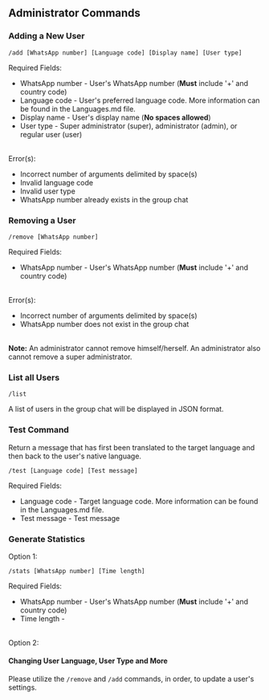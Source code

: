 ## Administrator Commands

### Adding a New User
```
/add [WhatsApp number] [Language code] [Display name] [User type]
```
Required Fields:
- WhatsApp number - User's WhatsApp number (__Must__ include '+' and country code)
- Language code - User's preferred language code. More information can be found in the Languages.md file.
- Display name - User's display name (__No spaces allowed__)
- User type - Super administrator (super), administrator (admin), or regular user (user)

<br>Error(s):
- Incorrect number of arguments delimited by space(s)
- Invalid language code
- Invalid user type
- WhatsApp number already exists in the group chat


### Removing a User
```
/remove [WhatsApp number]
```
Required Fields:
- WhatsApp number - User's WhatsApp number (__Must__ include '+' and country code)

<br>Error(s):
- Incorrect number of arguments delimited by space(s)
- WhatsApp number does not exist in the group chat

<br>__Note:__ An administrator cannot remove himself/herself. An administrator also cannot remove a super administrator.


### List all Users
```
/list
```
A list of users in the group chat will be displayed in JSON format.


### Test Command
Return a message that has first been translated to the target language and then back to the user's native language.
```
/test [Language code] [Test message]
```
Required Fields:
- Language code - Target language code. More information can be found in the Languages.md file.
- Test message - Test message


### Generate Statistics
Option 1:
```
/stats [WhatsApp number] [Time length]
```
Required Fields:
- WhatsApp number - User's WhatsApp number (__Must__ include '+' and country code)
- Time length - 

<br>Option 2:

#### Changing User Language, User Type and More
Please utilize the `/remove` and `/add` commands, in order, to update a user's settings. 

